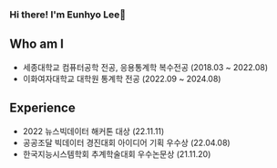 ### Hi there! I'm Eunhyo Lee👋

<!--
**leunco/leunco** is a ✨ _special_ ✨ repository because its `README.md` (this file) appears on your GitHub profile.

Here are some ideas to get you started:

- 🔭 I’m currently working on ...
- 🌱 I’m currently learning ...
- 👯 I’m looking to collaborate on ...
- 🤔 I’m looking for help with ...
- 💬 Ask me about ...
- 📫 How to reach me: ...
- 😄 Pronouns: ...
- ⚡ Fun fact: ...
- I'm interested in Statistics, Data Analytics, Data Science
- I majored in Computer Science and Statistics
-->

## Who am I
- 세종대학교 컴퓨터공학 전공, 응용통계학 복수전공 (2018.03 ~ 2022.08)
- 이화여자대학교 대학원 통계학 전공 (2022.09 ~ 2024.08)

## Experience
- 2022 뉴스빅데이터 해커톤 대상 (22.11.11)
- 공공조달 빅데이터 경진대회 아이디어 기획 우수상 (22.04.08)
- 한국지능시스템학회 추계학술대회 우수논문상 (21.11.20)
